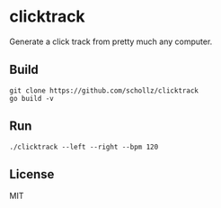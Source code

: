 # clicktrack

Generate a click track from pretty much any computer.

## Build

```
git clone https://github.com/schollz/clicktrack
go build -v
```

## Run

```
./clicktrack --left --right --bpm 120
```

## License

MIT